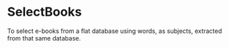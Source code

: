 # SelectBooks
To select e-books from a flat database using words, as subjects, extracted from that same database.
